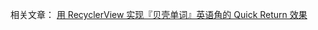 相关文章：
[用 RecyclerView 实现『贝壳单词』英语角的 Quick Return 效果](http://drakeet.me/quick-return-like-as-seashell)
